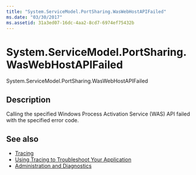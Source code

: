 ```yaml
---
title: "System.ServiceModel.PortSharing.WasWebHostAPIFailed"
ms.date: "03/30/2017"
ms.assetid: 31a3ed07-16dc-4aa2-8cd7-6974ef75432b
---
```

# System.ServiceModel.PortSharing.WasWebHostAPIFailed
System.ServiceModel.PortSharing.WasWebHostAPIFailed  
  
## Description  
 Calling the specified Windows Process Activation Service (WAS) API failed with the specified error code.  
  
## See also

- [Tracing](../../../../../docs/framework/wcf/diagnostics/tracing/index.md)
- [Using Tracing to Troubleshoot Your Application](../../../../../docs/framework/wcf/diagnostics/tracing/using-tracing-to-troubleshoot-your-application.md)
- [Administration and Diagnostics](../../../../../docs/framework/wcf/diagnostics/index.md)
